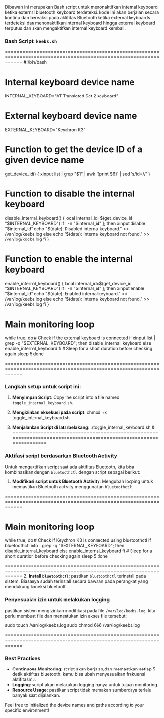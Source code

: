 Dibawah ini merupakan Bash script untuk menonaktifkan internal keyboard ketika external bluetooth keyboard terdeteksi. kode ini akan berjalan secara kontinu dan bereaksi pada aktifitas Bluetooth ketika external keyboards terdeteksi dan menonaktifkan internal keyboard hingga external keyboard terputus dan akan mengaktifkan internal keyboard kembali.

### Bash Script: `keebs.sh`

==================================================================================================================
#!/bin/bash

# Internal keyboard device name
INTERNAL_KEYBOARD="AT Translated Set 2 keyboard"

# External keyboard device name
EXTERNAL_KEYBOARD="Keychron K3"

# Function to get the device ID of a given device name
get_device_id() {
    xinput list | grep "$1" | awk '{print $6}' | sed 's/id=//'
}

# Function to disable the internal keyboard
disable_internal_keyboard() {
    local internal_id=$(get_device_id "$INTERNAL_KEYBOARD")
    if [ -n "$internal_id" ]; then
        xinput disable "$internal_id"
        echo "$(date): Disabled internal keyboard." >> /var/log/keebs.log
    else
        echo "$(date): Internal keyboard not found." >> /var/log/keebs.log
    fi
}

# Function to enable the internal keyboard
enable_internal_keyboard() {
    local internal_id=$(get_device_id "$INTERNAL_KEYBOARD")
    if [ -n "$internal_id" ]; then
        xinput enable "$internal_id"
        echo "$(date): Enabled internal keyboard." >> /var/log/keebs.log
    else
        echo "$(date): Internal keyboard not found." >> /var/log/keebs.log
    fi
}

# Main monitoring loop
while true; do
    # Check if the external keyboard is connected
    if xinput list | grep -q "$EXTERNAL_KEYBOARD"; then
        disable_internal_keyboard
    else
        enable_internal_keyboard
    fi
    # Sleep for a short duration before checking again
    sleep 5
done

==================================================================================================================
### Langkah setup untuk script ini:

1. **Menyimpan Script**: Copy the script into a file named `toggle_internal_keyboard.sh`.

2. **Mengizinkan eksekusi pada script**: chmod +x toggle_internal_keyboard.sh

3. **Menjalankan Script di latarbelakang**: ./toggle_internal_keyboard.sh &
==================================================================================================================

### Aktifasi script berdasarkan Bluetooth Activity

Untuk mengaktifkan script saat ada aktifitas Bluetooth, kita bisa kombinasikan dengan `bluetoothctl` dengan script sebagai berikut:

1. **Modifikasi script untuk Bluetooth Activity**:
   Mengubah looping untuk memastikan Bluetooth activity menggunakan `bluetoothctl`:

==================================================================================================================
   # Main monitoring loop
   while true; do
       # Check if Keychron K3 is connected using bluetoothctl
       if bluetoothctl info | grep -q "$EXTERNAL_KEYBOARD"; then
           disable_internal_keyboard
       else
           enable_internal_keyboard
       fi
       # Sleep for a short duration before checking again
       sleep 5
   done

==================================================================================================================
2. **Install `bluetoothctl`**: 
   pastikan `bluetoothctl` terinstall pada sistem. Biasanya sudah terinstall secara bawaan pada perangkat yang mendukung koneksi bluetooth.

### Penyesuaian izin untuk melakukan logging

pastikan sistem mengizinkan modifikasi pada file `/var/log/keebs.log`. kita perlu membuat file dan menentukan izin akses file tersebut:

sudo touch /var/log/keebs.log
sudo chmod 666 /var/log/keebs.log

==================================================================================================================
### Best Practices

- **Continuous Monitoring**: script akan berjalan,dan memastikan setiap 5 detik aktifitas bluetooth. kamu bisa ubah menyesuaikan frekuensi aktifitasmu.
- **Logging**: script akan melakukan logging hanya untuk tujuan monitoring.
- **Resource Usage**: pastikan script tidak memakan sumberdaya terlalu banyak saat dijalankan.

 Feel free to initialized the device names and paths according to your specific environment!
